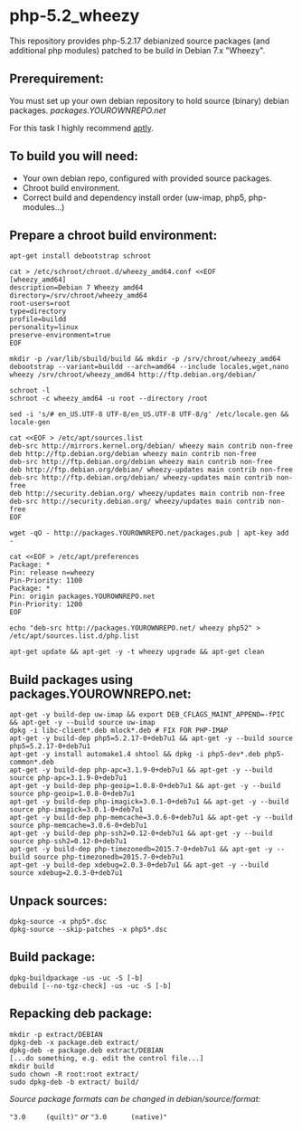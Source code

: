 # php-5.2_wheezy

This repository provides php-5.2.17 debianized source packages (and additional php modules) patched to be build in Debian 7.x "Wheezy".

## Prerequirement:

You must set up your own debian repository to hold source (binary) debian packages. *packages.YOUROWNREPO.net*

For this task I highly recommend [aptly](http://www.aptly.info/).

## To build you will need:

- Your own debian repo, configured with provided source packages.
- Chroot build environment.
- Correct build and dependency install order (uw-imap, php5, php-modules...)

## Prepare a chroot build environment:

```
apt-get install debootstrap schroot

cat > /etc/schroot/chroot.d/wheezy_amd64.conf <<EOF
[wheezy_amd64]
description=Debian 7 Wheezy amd64
directory=/srv/chroot/wheezy_amd64
root-users=root
type=directory
profile=buildd
personality=linux
preserve-environment=true
EOF

mkdir -p /var/lib/sbuild/build && mkdir -p /srv/chroot/wheezy_amd64
debootstrap --variant=buildd --arch=amd64 --include locales,wget,nano wheezy /srv/chroot/wheezy_amd64 http://ftp.debian.org/debian/

schroot -l
schroot -c wheezy_amd64 -u root --directory /root

sed -i 's/# en_US.UTF-8 UTF-8/en_US.UTF-8 UTF-8/g' /etc/locale.gen && locale-gen

cat <<EOF > /etc/apt/sources.list
deb-src http://mirrors.kernel.org/debian/ wheezy main contrib non-free
deb http://ftp.debian.org/debian wheezy main contrib non-free
deb-src http://ftp.debian.org/debian wheezy main contrib non-free
deb http://ftp.debian.org/debian/ wheezy-updates main contrib non-free
deb-src http://ftp.debian.org/debian/ wheezy-updates main contrib non-free
deb http://security.debian.org/ wheezy/updates main contrib non-free
deb-src http://security.debian.org/ wheezy/updates main contrib non-free
EOF

wget -qO - http://packages.YOUROWNREPO.net/packages.pub | apt-key add -

cat <<EOF > /etc/apt/preferences
Package: *
Pin: release n=wheezy
Pin-Priority: 1100
Package: *
Pin: origin packages.YOUROWNREPO.net
Pin-Priority: 1200
EOF

echo "deb-src http://packages.YOUROWNREPO.net/ wheezy php52" > /etc/apt/sources.list.d/php.list

apt-get update && apt-get -y -t wheezy upgrade && apt-get clean

```

## Build packages using packages.YOUROWNREPO.net:

```
apt-get -y build-dep uw-imap && export DEB_CFLAGS_MAINT_APPEND=-fPIC && apt-get -y --build source uw-imap
dpkg -i libc-client*.deb mlock*.deb # FIX FOR PHP-IMAP
apt-get -y build-dep php5=5.2.17-0+deb7u1 && apt-get -y --build source php5=5.2.17-0+deb7u1
apt-get -y install automake1.4 shtool && dpkg -i php5-dev*.deb php5-common*.deb
apt-get -y build-dep php-apc=3.1.9-0+deb7u1 && apt-get -y --build source php-apc=3.1.9-0+deb7u1
apt-get -y build-dep php-geoip=1.0.8-0+deb7u1 && apt-get -y --build source php-geoip=1.0.8-0+deb7u1
apt-get -y build-dep php-imagick=3.0.1-0+deb7u1 && apt-get -y --build source php-imagick=3.0.1-0+deb7u1
apt-get -y build-dep php-memcache=3.0.6-0+deb7u1 && apt-get -y --build source php-memcache=3.0.6-0+deb7u1
apt-get -y build-dep php-ssh2=0.12-0+deb7u1 && apt-get -y --build source php-ssh2=0.12-0+deb7u1
apt-get -y build-dep php-timezonedb=2015.7-0+deb7u1 && apt-get -y --build source php-timezonedb=2015.7-0+deb7u1
apt-get -y build-dep xdebug=2.0.3-0+deb7u1 && apt-get -y --build source xdebug=2.0.3-0+deb7u1

```

## Unpack sources:

```
dpkg-source -x php5*.dsc
dpkg-source --skip-patches -x php5*.dsc
```

## Build package:

```
dpkg-buildpackage -us -uc -S [-b]
debuild [--no-tgz-check] -us -uc -S [-b]
```

## Repacking deb package:

```
mkdir -p extract/DEBIAN
dpkg-deb -x package.deb extract/
dpkg-deb -e package.deb extract/DEBIAN
[...do something, e.g. edit the control file...]
mkdir build
sudo chown -R root:root extract/
sudo dpkg-deb -b extract/ build/
```

*Source package formats can be changed in debian/source/format:* 

```"3.0     (quilt)"``` *or* ```"3.0      (native)"```

